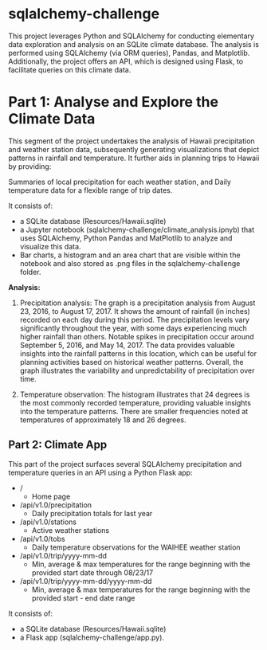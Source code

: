 # sqlalchemy-challenge
This project leverages Python and SQLAlchemy for conducting elementary data exploration and analysis on an SQLite climate database. The analysis is performed using SQLAlchemy (via ORM queries), Pandas, and Matplotlib. Additionally, the project offers an API, which is designed using Flask, to facilitate queries on this climate data.

# Part 1: Analyse and Explore the Climate Data
This segment of the project undertakes the analysis of Hawaii precipitation and weather station data, subsequently generating visualizations that depict patterns in rainfall and temperature. It further aids in planning trips to Hawaii by providing:

Summaries of local precipitation for each weather station, and
Daily temperature data for a flexible range of trip dates.

It consists of:
- a SQLite database (Resources/Hawaii.sqlite)
- a Jupyter notebook (sqlalchemy-challenge/climate_analysis.ipnyb) that uses SQLAlchemy, Python Pandas and MatPlotlib to analyze and visualize this data.
- Bar charts, a histogram and an area chart that are visible within the notebook and also stored as .png files in the sqlalchemy-challenge folder.

**Analysis:**
1. Precipitation analysis: The graph is a precipitation analysis from August 23, 2016, to August 17, 2017. It shows the amount of rainfall (in inches) recorded on each day during this period. The precipitation levels vary significantly throughout the year, with some days experiencing much higher rainfall than others. Notable spikes in precipitation occur around September 5, 2016, and May 14, 2017. The data provides valuable insights into the rainfall patterns in this location, which can be useful for planning activities based on historical weather patterns. Overall, the graph illustrates the variability and unpredictability of precipitation over time.

2. Temperature observation: The histogram illustrates that 24 degrees is the most commonly recorded temperature, providing valuable insights into the temperature patterns. There are smaller frequencies noted at temperatures of approximately 18 and 26 degrees.

## Part 2: Climate App
This part of the project surfaces several SQLAlchemy precipitation and temperature queries in an API using a Python Flask app:
- / 
    - Home page
- /api/v1.0/precipitation
    - Daily precipitation totals for last year
- /api/v1.0/stations
    - Active weather stations
- /api/v1.0/tobs
    - Daily temperature observations for the WAIHEE weather station
- /api/v1.0/trip/yyyy-mm-dd
    - Min, average & max temperatures for the range beginning with the provided start date through 08/23/17
- /api/v1.0/trip/yyyy-mm-dd/yyyy-mm-dd
    - Min, average & max temperatures for the range beginning with the provided start - end date range

It consists of:
- a SQLite database (Resources/Hawaii.sqlite)
- a Flask app (sqlalchemy-challenge/app.py).



